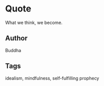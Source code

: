 # Quote

What we think, we become.

## Author

Buddha

## Tags

idealism, mindfulness, self-fulfilling prophecy
